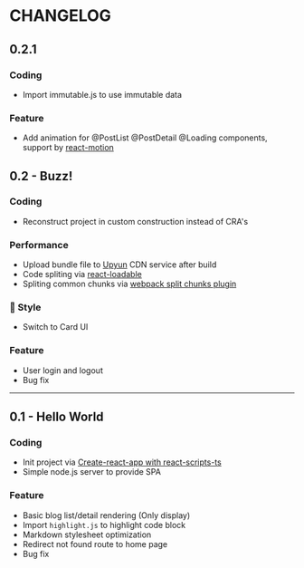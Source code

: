 # CHANGELOG

## 0.2.1

### Coding

- Import immutable.js to use immutable data

### Feature

- Add animation for @PostList @PostDetail @Loading components, support by [react-motion](https://github.com/chenglou/react-motion)

## 0.2 - Buzz!

### Coding

- Reconstruct project in custom construction instead of CRA's

### Performance

- Upload bundle file to [Upyun](https://upyun.com) CDN service after build
- Code spliting via [react-loadable](https://github.com/jamiebuilds/react-loadable)
- Spliting common chunks via [webpack split chunks plugin](https://webpack.js.org/plugins/split-chunks-plugin/)

### 💄 Style

- Switch to Card UI

### Feature

- User login and logout
- Bug fix

---

## 0.1 - Hello World

### Coding

- Init project via [Create-react-app with react-scripts-ts](https://github.com/Microsoft/TypeScript-React-Starter)
- Simple node.js server to provide SPA

### Feature

- Basic blog list/detail rendering (Only display)
- Import `highlight.js` to highlight code block
- Markdown stylesheet optimization
- Redirect not found route to home page
- Bug fix